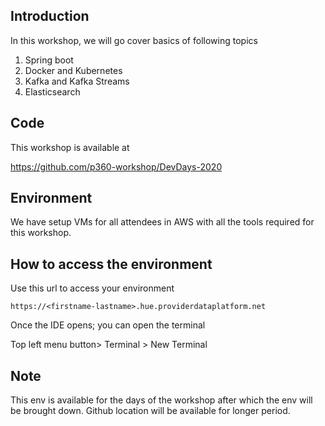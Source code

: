 ## Introduction
In this workshop, we will go cover basics of following topics

1. Spring boot
2. Docker and Kubernetes
3. Kafka and Kafka Streams
4. Elasticsearch 

## Code 

This workshop is available at 

https://github.com/p360-workshop/DevDays-2020


## Environment

We have setup VMs for all attendees in AWS with all the tools required for this workshop. 

## How to access the environment

Use this url to access your environment

`https://<firstname-lastname>.hue.providerdataplatform.net`


Once the IDE opens; you can open the terminal  

Top left menu button> Terminal > New Terminal

## Note
This env is available for the days of the workshop after which the env will be brought down. Github location will be available for longer period. 
